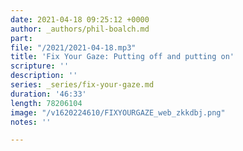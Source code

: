 ```yaml
---
date: 2021-04-18 09:25:12 +0000
author: _authors/phil-boalch.md
part: 
file: "/2021/2021-04-18.mp3"
title: 'Fix Your Gaze: Putting off and putting on'
scripture: ''
description: ''
series: _series/fix-your-gaze.md
duration: '46:33'
length: 78206104
image: "/v1620224610/FIXYOURGAZE_web_zkkdbj.png"
notes: ''

---
```

